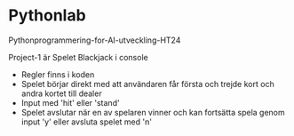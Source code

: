 # Pythonlab
Pythonprogrammering-for-AI-utveckling-HT24 

Project-1 är Spelet Blackjack i console
- Regler finns i koden
- Spelet börjar direkt med att användaren får första och trejde kort och andra kortet till dealer
- Input med 'hit' eller 'stand'
- Spelet avslutar när en av spelaren vinner och kan fortsätta spela genom input 'y' eller avsluta spelet med 'n'
